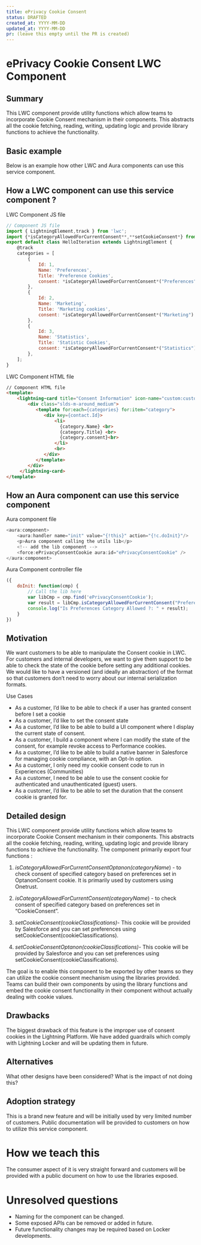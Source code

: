 ```yaml
---
title: ePrivacy Cookie Consent
status: DRAFTED
created_at: YYYY-MM-DD
updated_at: YYYY-MM-DD
pr: (leave this empty until the PR is created)
---
```

 
# ePrivacy Cookie Consent LWC Component

## Summary

This LWC component provide utility functions which allow teams to incorporate
Cookie Consent mechanism in their components. This abstracts all the cookie 
fetching, reading, writing, updating logic and provide library functions to 
achieve the functionality.

## Basic example
Below is an example how other LWC and Aura components can use this service
component.
## How a LWC component can use this service component ?
LWC Component JS file
```js
// Component JS file
import { LightningElement,track } from 'lwc';
import {*isCategoryAllowedForCurrentConsent**,**setCookieConsent*} from 'force/ePrivacyConsentCookie'
export default class HelloIteration extends LightningElement {
    @track
    categories = [
        {
            Id: 1,
            Name: 'Preferences',
            Title: 'Preference Cookies',
            consent: *isCategoryAllowedForCurrentConsent*("Preferences")
        },
        {
            Id: 2,
            Name: 'Marketing',
            Title: 'Marketing cookies',
            consent: *isCategoryAllowedForCurrentConsent*("Marketing")
        },
        {
            Id: 3,
            Name: 'Statistics',
            Title: 'Statistic Cookies',
            consent: *isCategoryAllowedForCurrentConsent*("Statistics")
        },
    ];
}
```

LWC Component HTML file
```html
// Component HTML file
<template>
    <lightning-card title="Consent Information" icon-name="custom:custom14">
        <div class="slds-m-around_medium">
           <template for:each={categories} for:item="category">
              <div key={contact.Id}>
                  <li>
                    {category.Name} <br>
                    {category.Title} <br>
                    {category.consent}<br>
                  </li>
                  <br>
              </div>
           </template>
        </div>
     </lightning-card>
</template>
```

## How an Aura component can use this service component
Aura component file
```js
<aura:component>
    <aura:handler name="init" value="{!this}" action="{!c.doInit}"/>
    <p>Aura component calling the utils lib</p>
    <!-- add the lib component -->
    <force:ePrivacyConsentCookie aura:id="ePrivacyConsentCookie" />
</aura:component>
```

Aura Component controller file
```js
({
    doInit: function(cmp) {
        // Call the lib here
        var libCmp = cmp.find('ePrivacyConsentCookie');
        var result = libCmp.isCategoryAllowedForCurrentConsent("Preferences");
        console.log("Is Preferences Category Allowed ?: " + result);
    }
})
```

## Motivation

We want customers to be able to manipulate the Consent cookie in LWC.
For customers and internal developers, we want to give them support to
be able to check the state of the cookie before setting any additional 
cookies.
We would like to have a versioned (and ideally an abstraction) of the 
format so that customers don’t need to worry about our internal 
serialization formats.

Use Cases
* As a customer, I’d like to be able to check if a user has granted 
consent before I set a cookie
* As a customer, I’d like to set the consent state
* As a customer, I’d like to be able to build a UI component where I 
display the current state of consent.
* As a customer, I build a component where I can modify the state of 
the consent, for example revoke access to Performance cookies.
* As a customer, I’d like to be able to build a native banner in 
Salesforce for managing cookie compliance, with an Opt-In option.
* As a customer, I only need my cookie consent code to run in 
Experiences (Communities)
* As a customer, I need to be able to use the consent cookie for 
authenticated and unauthenticated (guest) users.
* As a customer, I’d like to be able to set the duration that the 
consent cookie is granted for.


## Detailed design

This LWC component provide utility functions which allow teams to incorporate 
Cookie Consent mechanism in their components. This abstracts all the cookie 
fetching, reading, writing, updating logic and provide library functions to 
achieve the functionality. The component primarily export four functions :


1. *isCategoryAllowedForCurrentConsentOptanon(categoryName*) - to check consent 
of specified category based on preferences set in OptanonConsent cookie. It is 
primarily used by customers using Onetrust.

2. *isCategoryAllowedForCurrentConsent(categoryName*) - to check consent of 
specified category based on preferences set in “CookieConsent”.

3. *setCookieConsent(cookieClassifications)*- This cookie will be provided by 
Salesforce and you can set preferences using setCookieConsent(cookieClassifications).

4. *setCookieConsentOptanon(cookieClassifications)*- This cookie will be provided by 
Salesforce and you can set preferences using setCookieConsent(cookieClassifications).

The goal is to enable this component to be exported by other teams so they can utilize 
the cookie consent mechanism using the libraries provided. Teams can build their own 
components by using the library functions and embed the cookie consent functionality in 
their component without actually dealing with cookie values.




## Drawbacks
The biggest drawback of this feature is the improper use of consent cookies in the 
Lightning Platform. We have added guardrails which comply with Lightning Locker and will
be updating them in future.


## Alternatives

What other designs have been considered? What is the impact of not doing this?

## Adoption strategy

This is a brand new feature and will be initially used by very limited number of customers.
Public documentation will be provided to customers on how to utilize this service component.

# How we teach this

The consumer aspect of it is very straight forward and customers will be provided with a
public document on how to use the libraries exposed.

# Unresolved questions

- Naming for the component can be changed.
- Some exposed APIs can be removed or added in future.
- Future functionality changes may be required based on Locker developments.

